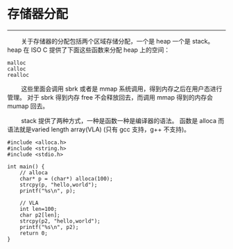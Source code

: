 # 存储器分配
***

&emsp;&emsp;
关于存储器的分配包括两个区域存储分配，一个是 heap 一个是 stack。
heap 在 ISO C 提供了下面这些函数来分配 heap 上的空间：

    malloc
    calloc
    realloc

&emsp;&emsp;
这些里面会调用 sbrk 或者是 mmap 系统调用，得到内存之后在用户态进行管理。
对于 sbrk 得到内存 free 不会释放回去，而调用 mmap 得到的内存会 mumap 回去。

&emsp;&emsp;
stack 提供了两种方式，一种是函数一种是编译器的语法。
函数是 alloca 而语法就是varied length array(VLA) (只有 gcc 支持，g++ 不支持)。

    #include <alloca.h>
    #include <string.h>
    #include <stdio.h>
    
    int main() {
        // alloca
        char* p = (char*) alloca(100);
        strcpy(p, "hello,world");
        printf("%s\n", p);
    
        // VLA
        int len=100;
        char p2[len];
        strcpy(p2, "hello,world");
        printf("%s\n", p2);
        return 0;
    }